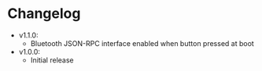 # Changelog

* v1.1.0:
	* Bluetooth JSON-RPC interface enabled when button pressed at boot
* v1.0.0:
	* Initial release
